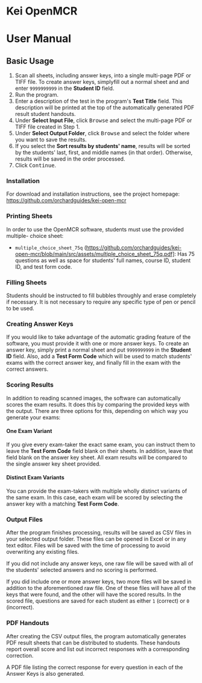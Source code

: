 <!-- NOTE: This file is used to generate the manual.pdf, which must be
done as part of the build process (see /build_instructions.md) -->

# Kei OpenMCR

# User Manual

## Basic Usage

1. Scan all sheets, including answer keys, into a single multi-page PDF or TIFF file. To create answer keys, simplyfill out a normal sheet and and enter `9999999999` in the **Student ID** field.
2. Run the program.
3. Enter a description of the test in the program's **Test Title** field. This description will be printed at the top of the automatically generated PDF result student handouts.
4. Under **Select Input File**, click <kbd>Browse</kbd> and select the multi-page PDF or TIFF file created in Step 1.
5. Under **Select Output Folder**, click <kbd>Browse</kbd> and select the folder where you want to save the results.
6. If you select the **Sort results by students' name**, results will be sorted by the students' last, first, and middle names (in that order). Otherwise, results will be saved in the order processed.
7. Click <kbd>Continue</kbd>.

### Installation

For download and installation instructions, see the project homepage:
https://github.com/orchardguides/kei-open-mcr

### Printing Sheets

In order to use the OpenMCR software, students must use the provided multiple-
choice sheet:

- `multiple_choice_sheet_75q` (https://github.com/orchardguides/kei-open-mcr/blob/main/src/assets/multiple_choice_sheet_75q.pdf]: Has 75 questions as well as space for students' full names, course ID, student ID, and test form code.

### Filling Sheets

Students should be instructed to fill bubbles throughly and erase completely
if necessary. It is not necessary to require any specific type of pen or pencil
to be used.

### Creating Answer Keys

If you would like to take advantage of the automatic grading feature of the
software, you must provide it with one or more answer keys. To create an answer
key, simply print a normal sheet and put `9999999999` in the **Student ID**
field. Also, add a **Test Form Code** which will be used to match students' exams
with the correct answer key, and finally fill in the exam with the correct
answers.

### Scoring Results

In addition to reading scanned images, the software can automatically scores
the exam results. It does this by comparing the provided keys with the output.
There are three options for this, depending on which way you generate your exams:

#### One Exam Variant

If you give every exam-taker the exact same exam, you can instruct them to leave
the **Test Form Code** field blank on their sheets. In addition, leave that
field blank on the answer key sheet. All exam results will be compared to the
single answer key sheet provided.

#### Distinct Exam Variants

You can provide the exam-takers with multiple wholly distinct variants
of the same exam. In this case, each exam will be scored by selecting the answer
key with a matching **Test Form Code**.

### Output Files

After the program finishes processing, results will be saved as CSV files in
your selected output folder. These files can be opened in Excel or in any text
editor. Files will be saved with the time of processing to avoid overwriting any
existing files.

If you did not include any answer keys, one raw file will be saved with all of
the students' selected answers and no scoring is performed.

If you did include one or more answer keys, two more files will be saved in
addition to the aforementioned raw file. One of these files will have all of the
keys that were found, and the other will have the scored results. In the scored
file, questions are saved for each student as either `1` (correct) or `0`
(incorrect).

### PDF Handouts

After creating the CSV output files, the program automatically generates PDF result
sheets that can be distributed to students. These handouts report overall score and
list out incorrect responses with a corresponding correction.

A PDF file listing the correct response for every question in each of the Answer
Keys is also generated.
